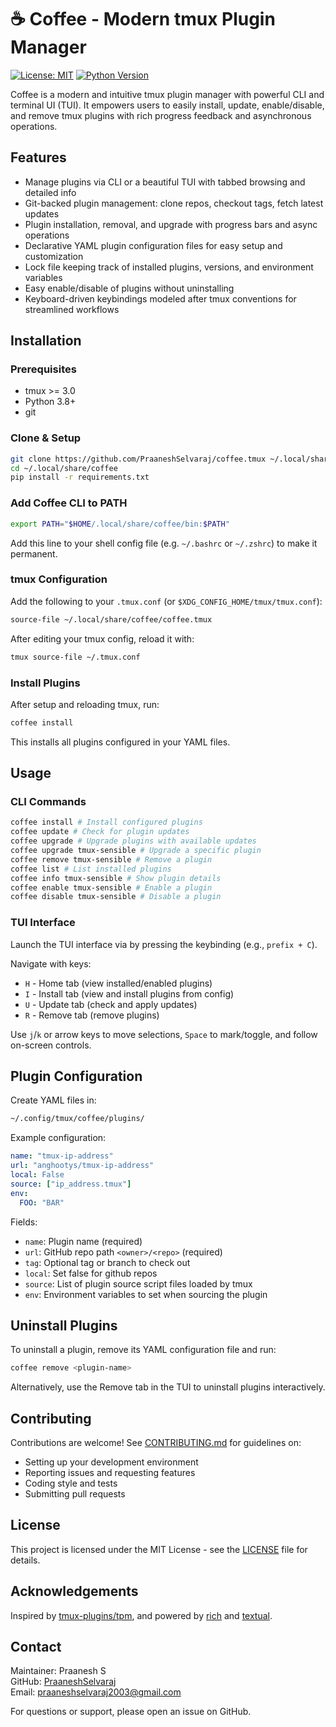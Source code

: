 # ☕ Coffee - Modern tmux Plugin Manager

[![License: MIT](https://img.shields.io/badge/License-MIT-green.svg)](LICENSE) [![Python Version](https://img.shields.io/badge/python-3.8%2B-blue.svg)]()

Coffee is a modern and intuitive tmux plugin manager with powerful CLI and terminal UI (TUI). It empowers users to easily install, update, enable/disable, and remove tmux plugins with rich progress feedback and asynchronous operations.


## Features

- Manage plugins via CLI or a beautiful TUI with tabbed browsing and detailed info
- Git-backed plugin management: clone repos, checkout tags, fetch latest updates
- Plugin installation, removal, and upgrade with progress bars and async operations
- Declarative YAML plugin configuration files for easy setup and customization
- Lock file keeping track of installed plugins, versions, and environment variables
- Easy enable/disable of plugins without uninstalling
- Keyboard-driven keybindings modeled after tmux conventions for streamlined workflows

## Installation

### Prerequisites

- tmux >= 3.0
- Python 3.8+
- git

### Clone & Setup

```bash 
git clone https://github.com/PraaneshSelvaraj/coffee.tmux ~/.local/share/coffee
cd ~/.local/share/coffee
pip install -r requirements.txt
```
### Add Coffee CLI to PATH
```bash
export PATH="$HOME/.local/share/coffee/bin:$PATH"
```
Add this line to your shell config file (e.g. `~/.bashrc` or `~/.zshrc`) to make it permanent.

### tmux Configuration

Add the following to your `.tmux.conf` (or `$XDG_CONFIG_HOME/tmux/tmux.conf`):
```bash
source-file ~/.local/share/coffee/coffee.tmux
```

After editing your tmux config, reload it with:
```bash
tmux source-file ~/.tmux.conf
```

### Install Plugins
After setup and reloading tmux, run:
```bash
coffee install
```
This installs all plugins configured in your YAML files.

## Usage

### CLI Commands
```bash
coffee install # Install configured plugins
coffee update # Check for plugin updates
coffee upgrade # Upgrade plugins with available updates
coffee upgrade tmux-sensible # Upgrade a specific plugin
coffee remove tmux-sensible # Remove a plugin
coffee list # List installed plugins
coffee info tmux-sensible # Show plugin details
coffee enable tmux-sensible # Enable a plugin
coffee disable tmux-sensible # Disable a plugin
```

### TUI Interface

Launch the TUI interface via by pressing the keybinding (e.g., `prefix + C`).

Navigate with keys:

- `H` - Home tab (view installed/enabled plugins)
- `I` - Install tab (view and install plugins from config)
- `U` - Update tab (check and apply updates)
- `R` - Remove tab (remove plugins)

Use `j`/`k` or arrow keys to move selections, `Space` to mark/toggle, and follow on-screen controls.


## Plugin Configuration

Create YAML files in:

```bash
~/.config/tmux/coffee/plugins/
```


Example configuration:

```yaml
name: "tmux-ip-address"
url: "anghootys/tmux-ip-address"
local: False
source: ["ip_address.tmux"]
env:
  FOO: "BAR"
```

Fields:

- `name`: Plugin name (required)
- `url`: GitHub repo path `<owner>/<repo>` (required)
- `tag`: Optional tag or branch to check out
- `local`: Set false for github repos
- `source`: List of plugin source script files loaded by tmux
- `env`: Environment variables to set when sourcing the plugin

## Uninstall Plugins

To uninstall a plugin, remove its YAML configuration file and run:


```bash
coffee remove <plugin-name>
```

Alternatively, use the Remove tab in the TUI to uninstall plugins interactively.

## Contributing

Contributions are welcome! See [CONTRIBUTING.md](CONTRIBUTING.md) for guidelines on:

- Setting up your development environment
- Reporting issues and requesting features
- Coding style and tests
- Submitting pull requests


## License

This project is licensed under the MIT License - see the [LICENSE](LICENSE) file for details.

## Acknowledgements

Inspired by [tmux-plugins/tpm](https://github.com/tmux-plugins/tpm), and powered by [rich](https://github.com/Textualize/rich) and [textual](https://github.com/Textualize/textual).


## Contact

Maintainer: Praanesh S  
GitHub: [PraaneshSelvaraj](https://github.com/PraaneshSelvaraj)  
Email: praaneshselvaraj2003@gmail.com

For questions or support, please open an issue on GitHub.
